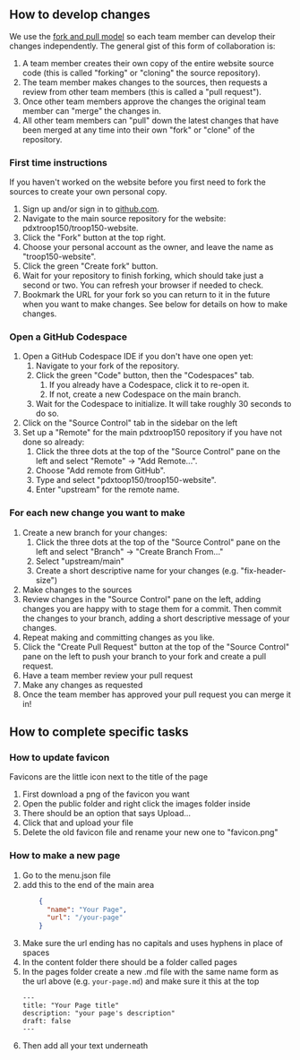 ## How to develop changes

We use the [fork and pull model](https://docs.github.com/en/pull-requests/collaborating-with-pull-requests/getting-started/about-collaborative-development-models#fork-and-pull-model) so each team member can develop their changes independently. The general gist of this form of collaboration is:

1. A team member creates their own copy of the entire website source code (this is called "forking" or "cloning" the source repository).
1. The team member makes changes to the sources, then requests a review from other team members (this is called a "pull request").
1. Once other team members approve the changes the original team member can "merge" the changes in.
1. All other team members can "pull" down the latest changes that have been merged at any time into their own "fork" or "clone" of the repository.

### First time instructions

If you haven't worked on the website before you first need to fork the sources to create your own personal copy.

1. Sign up and/or sign in to [github.com](https://github.com).
1. Navigate to the main source repository for the website: pdxtroop150/troop150-website.
1. Click the "Fork" button at the top right.
1. Choose your personal account as the owner, and leave the name as "troop150-website".
1. Click the green "Create fork" button.
1. Wait for your repository to finish forking, which should take just a second or two. You can refresh your browser if needed to check.
1. Bookmark the URL for your fork so you can return to it in the future when you want to make changes. See below for details on how to make changes.

### Open a GitHub Codespace
1. Open a GitHub Codespace IDE if you don't have one open yet:
    1. Navigate to your fork of the repository.
    1. Click the green "Code" button, then the "Codespaces" tab.
        1. If you already have a Codespace, click it to re-open it.
        1. If not, create a new Codespace on the main branch.
    1. Wait for the Codespace to initialize. It will take roughly 30 seconds to do so.
1. Click on the "Source Control" tab in the sidebar on the left
1. Set up a "Remote" for the main pdxtroop150 repository if you have not done so already:
    1. Click the three dots at the top of the "Source Control" pane on the left and select "Remote" -> "Add Remote...".
    1. Choose "Add remote from GitHub".
    1. Type and select "pdxtoop150/troop150-website".
    1. Enter "upstream" for the remote name.

### For each new change you want to make
1. Create a new branch for your changes:
    1. Click the three dots at the top of the "Source Control" pane on the left and select "Branch" -> "Create Branch From..."
    1. Select "upstream/main"
    1. Create a short descriptive name for your changes (e.g. "fix-header-size")
1. Make changes to the sources
1. Review changes in the "Source Control" pane on the left, adding changes you are happy with to stage them for a commit. Then commit the changes to your branch, adding a short descriptive message of your changes.
1. Repeat making and committing changes as you like.
1. Click the "Create Pull Request" button at the top of the "Source Control" pane on the left to push your branch to your fork and create a pull request.
1. Have a team member review your pull request
1. Make any changes as requested
1. Once the team member has approved your pull request you can merge it in!

## How to complete specific tasks

### How to update favicon

Favicons are the little icon next to the title of the page

1. First download a png of the favicon you want
2. Open the public folder and right click the images folder inside
3. There should be an option that says Upload...
4. Click that and upload your file
5. Delete the old favicon file and rename your new one to "favicon.png"

### How to make a new page

1. Go to the menu.json file 
2. add this to the end of the main area
    ```json
        {
          "name": "Your Page",
          "url": "/your-page"
        }
    ```
3. Make sure the url ending has no capitals and uses hyphens in place of spaces
4. In the content folder there should be a folder called pages
5. In the pages folder create a new .md file with the same name form as the url above (e.g. `your-page.md`) and make sure it this at the top
    ```
    ---
    title: "Your Page title"
    description: "your page's description"
    draft: false
    ---
    ```
6. Then add all your text underneath